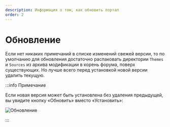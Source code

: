 ```yaml
---
description: Информация о том, как обновить портал
order: 2
---
```


# Обновление

Если нет никаких примечаний в списке изменений свежей версии, то по умолчанию для обновления достаточно распаковать директории `Themes` и `Sources` из архива модификации в корень форума, поверх существующих. Но лучше всего перед установкой новой версии удалить текущую.

:::info Примечание

Если новая версия может быть установлена без удаления предыдущей, вы увидите кнопку «Обновить» вместо «Установить»:

![Обновление](upgrade.png)

:::
